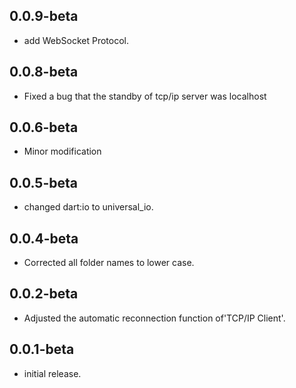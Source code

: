 ## 0.0.9-beta
* add WebSocket Protocol.

## 0.0.8-beta
* Fixed a bug that the standby of tcp/ip server was localhost
 
## 0.0.6-beta
* Minor modification

## 0.0.5-beta
* changed dart:io to universal_io.

## 0.0.4-beta
* Corrected all folder names to lower case.

## 0.0.2-beta
* Adjusted the automatic reconnection function of'TCP/IP Client'.

## 0.0.1-beta
* initial release.
